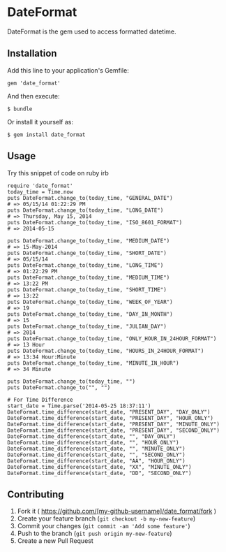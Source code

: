 # DateFormat

DateFormat is the gem used to access formatted datetime.

## Installation

Add this line to your application's Gemfile:

    gem 'date_format'

And then execute:

    $ bundle

Or install it yourself as:

    $ gem install date_format

## Usage

Try this snippet of code on ruby irb

    require 'date_format'
    today_time = Time.now
    puts DateFormat.change_to(today_time, "GENERAL_DATE")                       # => 05/15/14 01:22:29 PM               
    puts DateFormat.change_to(today_time, "LONG_DATE")                          # => Thursday, May 15, 2014
    puts DateFormat.change_to(today_time, "ISO_8601_FORMAT")                    # => 2014-05-15

    puts DateFormat.change_to(today_time, "MEDIUM_DATE")                        # => 15-May-2014
    puts DateFormat.change_to(today_time, "SHORT_DATE")                         # => 05/15/14
    puts DateFormat.change_to(today_time, "LONG_TIME")                          # => 01:22:29 PM
    puts DateFormat.change_to(today_time, "MEDIUM_TIME")                        # => 13:22 PM
    puts DateFormat.change_to(today_time, "SHORT_TIME")                         # => 13:22
    puts DateFormat.change_to(today_time, "WEEK_OF_YEAR")                       # => 19
    puts DateFormat.change_to(today_time, "DAY_IN_MONTH")                       # => 15
    puts DateFormat.change_to(today_time, "JULIAN_DAY")                         # => 2014
    puts DateFormat.change_to(today_time, "ONLY_HOUR_IN_24HOUR_FORMAT")         # => 13 Hour
    puts DateFormat.change_to(today_time, "HOURS_IN_24HOUR_FORMAT")             # => 13:34 Hour:Minute
    puts DateFormat.change_to(today_time, "MINUTE_IN_HOUR")                     # => 34 Minute

    puts DateFormat.change_to(today_time, "")
    puts DateFormat.change_to("", "")

    # For Time Difference
    start_date = Time.parse('2014-05-25 18:37:11')
    DateFormat.time_difference(start_date, "PRESENT_DAY", "DAY_ONLY")
    DateFormat.time_difference(start_date, "PRESENT_DAY", "HOUR_ONLY")
    DateFormat.time_difference(start_date, "PRESENT_DAY", "MINUTE_ONLY")
    DateFormat.time_difference(start_date, "PRESENT_DAY", "SECOND_ONLY")
    DateFormat.time_difference(start_date, "", "DAY_ONLY")
    DateFormat.time_difference(start_date, "", "HOUR_ONLY")
    DateFormat.time_difference(start_date, "", "MINUTE_ONLY")
    DateFormat.time_difference(start_date, "", "SECOND_ONLY")
    DateFormat.time_difference(start_date, "AA", "HOUR_ONLY")
    DateFormat.time_difference(start_date, "XX", "MINUTE_ONLY")
    DateFormat.time_difference(start_date, "DD", "SECOND_ONLY")



## Contributing

1. Fork it ( https://github.com/[my-github-username]/date_format/fork )
2. Create your feature branch (`git checkout -b my-new-feature`)
3. Commit your changes (`git commit -am 'Add some feature'`)
4. Push to the branch (`git push origin my-new-feature`)
5. Create a new Pull Request
